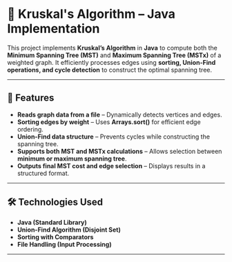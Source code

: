 # 🔗 Kruskal's Algorithm – Java Implementation  

This project implements **Kruskal’s Algorithm** in **Java** to compute both the **Minimum Spanning Tree (MST)** and **Maximum Spanning Tree (MSTx)** of a weighted graph. It efficiently processes edges using **sorting, Union-Find operations, and cycle detection** to construct the optimal spanning tree.  

---

## 📌 Features  
- **Reads graph data from a file** – Dynamically detects vertices and edges.  
- **Sorting edges by weight** – Uses **Arrays.sort()** for efficient edge ordering.  
- **Union-Find data structure** – Prevents cycles while constructing the spanning tree.  
- **Supports both MST and MSTx calculations** – Allows selection between **minimum or maximum spanning tree**.  
- **Outputs final MST cost and edge selection** – Displays results in a structured format.  

---

## 🛠️ Technologies Used  
- **Java (Standard Library)**  
- **Union-Find Algorithm (Disjoint Set)**  
- **Sorting with Comparators**  
- **File Handling (Input Processing)**  

---
